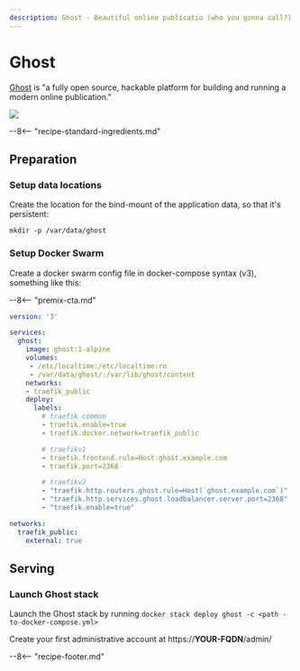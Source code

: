 ```yaml
---
description: Ghost - Beautiful online publicatio (who you gonna call?)
---
```


# Ghost

[Ghost](https://ghost.org) is "a fully open source, hackable platform for building and running a modern online publication."

![](/images/ghost.png)

--8<-- "recipe-standard-ingredients.md"

## Preparation

### Setup data locations

Create the location for the bind-mount of the application data, so that it's persistent:

```
mkdir -p /var/data/ghost
```

### Setup Docker Swarm

Create a docker swarm config file in docker-compose syntax (v3), something like this:

--8<-- "premix-cta.md"

```yaml
version: '3'

services:
  ghost:
    image: ghost:1-alpine
    volumes:
     - /etc/localtime:/etc/localtime:ro
     - /var/data/ghost/:/var/lib/ghost/content
    networks:
    - traefik_public
    deploy:
      labels:
        # traefik common
        - traefik.enable=true
        - traefik.docker.network=traefik_public

        # traefikv1
        - traefik.frontend.rule=Host:ghost.example.com
        - traefik.port=2368     

        # traefikv2
        - "traefik.http.routers.ghost.rule=Host(`ghost.example.com`)"
        - "traefik.http.services.ghost.loadbalancer.server.port=2368"
        - "traefik.enable=true"

networks:
  traefik_public:
    external: true
```


## Serving

### Launch Ghost stack

Launch the Ghost stack by running ```docker stack deploy ghost -c <path -to-docker-compose.yml>```

Create your first administrative account at https://**YOUR-FQDN**/admin/

[^1]: A default using the SQlite database takes 548k of space

--8<-- "recipe-footer.md"